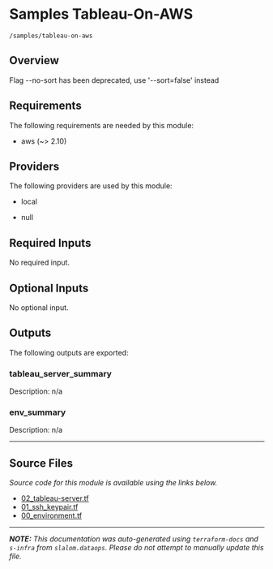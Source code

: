 
# Samples Tableau-On-AWS

`/samples/tableau-on-aws`

## Overview


Flag --no-sort has been deprecated, use '--sort=false' instead
## Requirements

The following requirements are needed by this module:

- aws (~> 2.10)

## Providers

The following providers are used by this module:

- local

- null

## Required Inputs

No required input.

## Optional Inputs

No optional input.

## Outputs

The following outputs are exported:

### tableau\_server\_summary

Description: n/a

### env\_summary

Description: n/a

---------------------

## Source Files

_Source code for this module is available using the links below._

* [02_tableau-server.tf](https://github.com/slalom-ggp/dataops-infra/tree/main//samples/tableau-on-aws/02_tableau-server.tf)
* [01_ssh_keypair.tf](https://github.com/slalom-ggp/dataops-infra/tree/main//samples/tableau-on-aws/01_ssh_keypair.tf)
* [00_environment.tf](https://github.com/slalom-ggp/dataops-infra/tree/main//samples/tableau-on-aws/00_environment.tf)

---------------------

_**NOTE:** This documentation was auto-generated using
`terraform-docs` and `s-infra` from `slalom.dataops`.
Please do not attempt to manually update this file._
